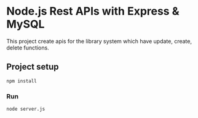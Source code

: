 # Node.js Rest APIs with Express & MySQL 
This project create apis for the library system which have update, create, delete functions.

## Project setup
```
npm install
```

### Run
```
node server.js
```
